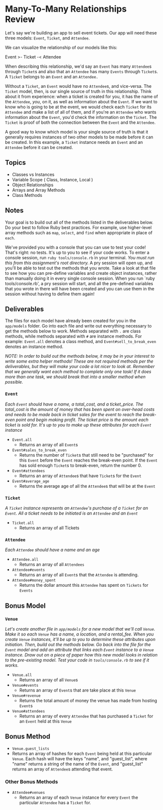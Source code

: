 # Many-To-Many Relationships Review

Let's say we're building an app to sell event tickets. Our app will need these three models: `Event`, `Ticket`, and `Attendee`.

We can visualize the relationship of our models like this:

Event >- Ticket -< Attendee

When describing this relationship, we'd say an `Event` has many `Attendee`s through `Ticket`s and also that an `Attendee` has many `Events` through `Ticket`s. A `Ticket` belongs to an `Event` and an `Attendee.`

Without a `Ticket`, an `Event` would have no `Attendee`s, and vice-versa. The `Ticket` model, then, is our single source of truth in this relationship. Think about it from experience: when a ticket is created for you, it has the name of the `Attendee`, *you*, on it, as well as information about the `Event`. If we want to know who is going to be at the event, we would check each `Ticket` for its `Attendee` and make a list of all of them, and if you're an `Attendee` who wants information about the `Event`, you'd check the information on the `Ticket`. The `Ticket` is proof of both the connection between the `Event` and the `Attendee`. 

A good way to know which model is your single source of truth is that it generally requires instances of two other models to be made before it can be created. In this example, a `Ticket` instance needs an `Event` and an `Attendee` before it can be created. 

## Topics

- Classes vs Instances
- Variable Scope ( Class, Instance, Local )
- Object Relationships
- Arrays and Array Methods
- Class Methods

## Notes

Your goal is to build out all of the methods listed in the deliverables below. Do your best to follow Ruby best practices. For example, use higher-level array methods such as `map`, `select`, and `find` when appropriate in place of `each`.

We've provided you with a console that you can use to test your code! That's right: no tests. It's up to you to see if your code works. To enter a console session, run `ruby tools/console.rb` in your terminal. *You must run this from this assignment's root directory.* A pry session will open up, and you'll be able to test out the methods that you wrote. Take a look at that file to see how you can pre-define variables and create object instances, rather than manually doing it in every single console session. When you run `ruby tools/console.rb', a pry session will start, and all the pre-defined variables that you wrote in there will have been created and you can use them in the session without having to define them again!

## Deliverables

The files for each model have already been created for you in the `app/models` folder.  Go into each file and write out everything necessary to get the methods below to work. Methods separated with `.` are class methods, while methods separated with `#` are instance methods. For example: `Event.all` denotes a class method, and `Event#sell_to_break_even` denotes an instance method. 

*NOTE: In order to build out the methods below, it may be in your interest to write some extra helper methods! These are not required methods per the deliverables, but they will make your code a lot nicer to look at. Remember that we generally want each method to complete only one task! If it does more than one task, we should break that into a smaller method when possible.*

### `Event`

_Each `Event` should have a name, a total_cost, and a ticket_price. The total_cost is the amount of money that has been spent on over-head costs and needs to be made back in ticket sales for the event to reach the break-even point and begin making profit. The ticket price is the amount each ticket is sold for. It's up to you to make up these attributes for each `Event` instance_

+ `Event.all`
  + Returns an array of all `Event`s
+ `Event#sales_to_break_even`
  + Returns the number of `Ticket`s that still need to be "purchased" for this `Event` before the `Event` reaches the break-even point. If the `Event` has sold enough `Ticket`s to break-even, return the number 0. 
+ `Event#attendees`
  + Returns an array of `Attendee`s that have `Ticket`s for the `Event`
+ `Event#average_age`
  + Returns the average age of all the `Attendee`s that will be at the `Event`

### `Ticket`

_A `Ticket` instance represents an `Attendee`'s purchase of a `Ticket` for an `Event`. All a ticket needs to be initiated is an `Attendee` and an `Event`_

+ `Ticket.all`
  + Returns an array of all Tickets

### `Attendee`

_Each `Attendee` should have a name and an age_

+ `Attendee.all`
  + Returns an array of all `Attendees`
+ `Attendee#events`
  + Returns an array of all `Event`s that the `Attendee` is attending.
+ `Attendee#money_spent`
  + Returns the dollar amount this `Attendee` has spent on `Tickets` for `Events`

## Bonus Model

### `Venue`

_Let's create another file in `app/models` for a new model that we'll call `Venue`. Make it so each `Venue` has a name, a location, and a rental_fee. When you create `Venue` instances, it'll be up to you to determine these attributes upon initiation. Then, build out the methods below. Go back into the file for the `Event` model and add an attribute that links each `Event` instance to a `Venue` instance. Draw out on a piece of paper how this new model looks in relation to the pre-existing model. Test your code in `tools/console.rb` to see if it works._

+ `Venue.all`
  + Returns an array of all `Venue`s
+ `Venue#events`
  + Returns an array of `Event`s that are take place at this `Venue`
+ `Venue#revenue`
  + Returns the total amount of money the venue has made from hosting `Event`s
+ `Venue#attendees`
  + Returns an array of every `Attendee` that has purchased a `Ticket` for an `Event` held at this `Venue`

## Bonus Method 

+ `Venue.guest_lists`
 + Returns an array of hashes for each `Event` being held at this particular `Venue`. Each hash will have the keys "name", and "guest_list", where "name" returns a string of the name of the `Event`, and "guest_list" returns an array of `Attendee`s attending that event. 

### Other Bonus Methods 

+ `Attendee#venues`
  + Returns an array of each `Venue` instance for every `Event` the particular `Attendee` has a `Ticket` for. 